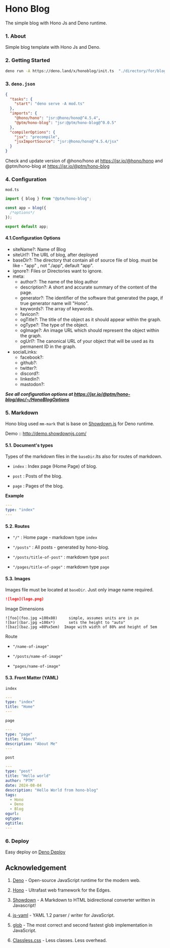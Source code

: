 # Hono Blog

The simple blog with Hono Js and Deno runtime.

### 1. About

Simple blog template with Hono Js and Deno.

### 2. Getting Started

```bash
deno run -A https://deno.land/x/honoblog/init.ts  "./directory/for/blog/"
```

### 3. `deno.json`

```json
{
  "tasks": {
    "start": "deno serve -A mod.ts"
  },
  "imports": {
    "@hono/hono": "jsr:@hono/hono@^4.5.4",
    "@ptm/hono-blog": "jsr:@ptm/hono-blog@^0.0.5"
  },
  "compilerOptions": {
    "jsx": "precompile",
    "jsxImportSource": "jsr:@hono/hono@^4.5.4/jsx"
  }
}
```

Check and update version of @hono/hono at https://jsr.io/@hono/hono and @ptm/hono-blog at https://jsr.io/@ptm/hono-blog

### 4. Configuration

`mod.ts`

```ts
import { blog } from "@ptm/hono-blog";

const app = blog({
  /*options*/
});

export default app;
```

#### 4.1.Configuration Options

- siteName?: Name of Blog
- siteUrl?: The URL of blog, after deployed
- baseDir?: The directory that contain all of source file of blog. must be like - "app" , not "./app", default "app".
- ignore?: Files or Directories want to ignore.
- meta:
  - author?: The name of the blog author
  - description?: A short and accurate summary of the content of the page.
  - generator?: The identifier of the software that generated the page, if true generator name will "Hono".
  - keywords?: The array of keywords.
  - favicon?:
  - ogTitle?: The title of the object as it should appear within the graph.
  - ogType?: The type of the object.
  - ogImage?: An image URL which should represent the object within the graph.
  - ogUrl?: The canonical URL of your object that will be used as its permanent ID in the graph.
- socialLinks:
  - facebook?:
  - github?:
  - twitter?:
  - discord?:
  - linkedin?:
  - mastodon?:

**_See all configuration options at https://jsr.io/@ptm/hono-blog/doc/~/HonoBlogOptions_**

### 5. Markdown

Hono blog used `mm-mark` that is base on [Showdown.js](https://github.com/showdownjs/showdown) for Deno runtime.

Demo :: http://demo.showdownjs.com/

#### 5.1. Document's types

Types of the markdown files in the `baseDir`.Its also for routes of markdown.

- `index` : Index page (Home Page) of blog.

- `post` : Posts of the blog.

- `page` : Pages of the blog.

**Example**

```yaml
---
type: "index"
---
```

#### 5.2. Routes

- `"/"` : Home page - markdown type `index`

- `"/posts"` : All posts - generated by hono-blog.

- `"/posts/title-of-post"` : markdown type `post`

- `"/pages/title-of-page"` : markdown type `page`

#### 5.3. Images

Images file must be located at `baseDir`. Just only image name required.

```md
![logo](logo.png)
```

Image Dimensions

```
![foo](foo.jpg =100x80)     simple, assumes units are in px
![bar](bar.jpg =100x*)      sets the height to "auto"
![baz](baz.jpg =80%x5em)  Image with width of 80% and height of 5em
```

Route

- `"/name-of-image"`

- `"/posts/name-of-image"`

- `"pages/name-of-image"`

#### 5.3. Front Matter (YAML)

`index`

```yaml
---
type: "index"
title: "Home"
---
```

`page`

```yaml
---
type: "page"
title: "About"
description: "About Me"
---
```

`post`

```yaml
---
type: "post"
title: "Hello world"
author: "PTM"
date: 2024-08-04
description: "Hello World from hono-blog"
tags:
  - Hono
  - Deno
  - Blog
ogurl:
ogtype:
ogtitle:
---
```

### 6. Deploy

Easy deploy on [Deno Deploy](https://deno.com/deploy)

## Acknowledgement

1. [Deno](https://deno.com/) - Open-source JavaScript runtime for the modern web.

2. [Hono](https://hono.dev/) - Ultrafast web framework for the Edges.

3. [Showdown](https://github.com/showdownjs/showdown) - A Markdown to HTML bidirectional converter written in Javascript!

4. [js-yaml](https://github.com/nodeca/js-yaml) - YAML 1.2 parser / writer for JavaScript.

5. [glob](https://github.com/isaacs/node-glob#readme) - The most correct and second fastest glob implementation in JavaScript.

6. [Classless.css](https://classless.de/) - Less classes. Less overhead.
